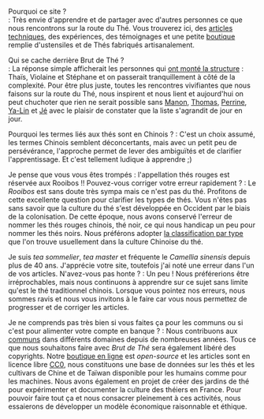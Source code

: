 <script>
    window.addEventListener("load", function(event) {
        // display the first answer
        document.querySelector("dd").classList.toggle('visible')
        const dts = document.querySelectorAll("dt")
        dts.forEach(dt => dt.addEventListener('click', event => {
            event.currentTarget.nextElementSibling.classList.toggle('visible')
        }))
    });
</script>

Pourquoi ce site ?  
: Très envie d'apprendre et de partager avec d'autres personnes ce que nous rencontrons sur la route du Thé. Vous trouverez ici, des [articles techniques](/base), des expériences, des témoignages et une petite [boutique](https://boutique.brutdethé.fr) remplie d'ustensiles et de Thés fabriqués artisanalement.

Qui se cache derrière Brut de Thé ?  
: La réponse simple afficherait les personnes qui [ont monté la structure](/mentions-legales) : Thaïs, Violaine et Stéphane et on passerait tranquillement à côté de la complexité. Pour être plus juste, toutes les rencontres vivifiantes que nous faisons sur la route du Thé, nous inspirent et nous lient et aujourd'hui on peut chuchoter que rien ne serait possible sans [Manon](https://manonclouzeau.com), [Thomas](https://www.facebook.com/leslandesvivantes/), [Perrine](https://www.perrinepottiez.com/), [Ya-Lin](http://ecoledethe.com/) et [Jé](https://www.theiere-tasse.com/) avec le plaisir de constater que la liste s'agrandit de jour en jour.

Pourquoi les termes liés aux thés sont en Chinois ? 
: C'est un choix assumé, les termes Chinois semblent déconcertants, mais avec un petit peu de persévérance, l'approche permet de lever des ambiguïtés et de clarifier l'apprentissage. Et c'est tellement ludique à apprendre ;)

Je pense que vous vous êtes trompés : l'appellation thés rouges est réservée aux Rooibos !! Pouvez-vous corriger votre erreur rapidement ?
: Le _Rooibos_ est sans doute très sympa mais ce n'est pas du thé. Profitons de cette excellente question pour clarifier les types de thés. Vous n'êtes pas sans savoir que la culture du thé s'est développée en Occident par le biais de la colonisation. De cette époque, nous avons conservé l'erreur de nommer les thés rouges chinois, thé noir, ce qui nous handicap un peu pour nommer les thés noirs. Nous préférons adopter [la classification par type](/base/les-types-de-thes.html) que l'on trouve usuellement dans la culture Chinoise du thé.

Je suis *tea sommelier*, *tea master* et fréquente le *Camellia sinensis* depuis plus de 40 ans. J'apprécie votre site, toutefois j'ai noté une erreur dans l'un de vos articles. N'avez-vous pas honte ?
: Un peu ! Nous préférerions être irréprochables, mais nous continuons à apprendre sur ce sujet sans limite qu'est le thé traditionnel chinois. Lorsque vous pointez nos erreurs, nous sommes ravis et nous vous invitons à le faire car vous nous permettez de progresser et de corriger les articles. <!-- on souhaite vous faire participer et construire un commun -->

Je ne comprends pas très bien si vous faites ça pour les communs ou si c'est pour alimenter votre compte en banque ?
: Nous contribuons aux [communs](https://fr.wikipedia.org/wiki/Communs) dans différents domaines depuis de nombreuses années. Tous ce que nous souhaitons faire avec _Brut de Thé_ sera également libéré des copyrights. Notre [boutique en ligne](https://github.com/brutdethe/boutique) est _open-source_ et les articles sont en licence libre [CC0](https://creativecommons.org/publicdomain/zero/1.0/deed.fr), nous constituons une base de données sur les thés et les cultivars de Chine et de Taïwan disponible pour les humains comme pour les machines. Nous avons également en projet de créer des jardins de thé pour expérimenter et documenter la culture des théiers en France.
Pour pouvoir faire tout ça et nous consacrer pleinement à ces activités, nous essaierons de développer un modèle économique raisonnable et éthique.
